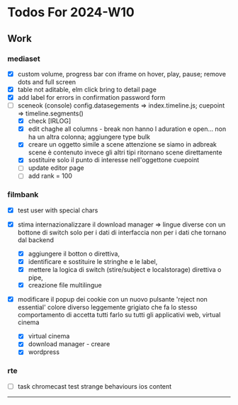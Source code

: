 # Todos For 2024-W10

## Work

### mediaset

- [x] custom volume, progress bar con iframe on hover, play, pause; remove dots and full screen
- [x] table not aditable, elm click bring to detail page
- [x] add label for errors in confirmation password form
- [ ] sceneok (console) config.datasegements => index.timeline.js; cuepoint => timeline.segments()
  - [x] check [IRLOG]
  - [x] edit chaghe all columns - break non hanno l aduration e open... non ha un altra colonna; aggiungere type bulk
  - [x] creare un oggetto simile a scene attenzione se siamo in adbreak scene è contenuto invece gli altri tipi ritornano scene direttamente
  - [x] sostituire solo il punto di interesse nell'oggettone cuepoint
  - [ ] update editor page
  - [ ] add rank = 100

### filmbank

- [x] test user with special chars
- [x] stima internazionalizzare il download manager => lingue diverse con un bottone di switch solo per i dati di interfaccia non per i dati che tornano dal backend

  - [x] aggiungere il botton o direttiva,
  - [x] identificare e sostituire le stringhe e le label,
  - [x] mettere la logica di switch (stire/subject e localstorage) direttiva o pipe,
  - [x] creazione file multilingue

- [x] modificare il popup dei cookie con un nuovo pulsante 'reject non essential' colore diverso leggemente grigiato che fa lo stesso comportamento di accetta tutti farlo su tutti gli applicativi web, virtual cinema
  - [x] virtual cinema
  - [x] download manager - creare
  - [x] wordpress

### rte

- [ ] task chromecast test strange behaviours ios content

---
